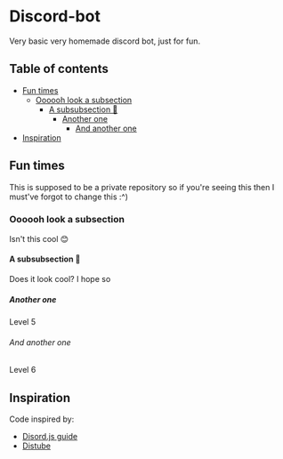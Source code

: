 # Discord-bot

Very basic very homemade discord bot, just for fun.

## Table of contents <!-- omit in toc -->

- [Fun times](#fun-times)
  - [Oooooh look a subsection](#oooooh-look-a-subsection)
    - [A subsubsection 🤭](#a-subsubsection-)
      - [Another one](#another-one)
        - [And another one](#and-another-one)
- [Inspiration](#inspiration)

## Fun times

This is supposed to be a private repository so if you're seeing this then I must've forgot to change this :^)

### Oooooh look a subsection

Isn't this cool 😊

#### A subsubsection 🤭

Does it look cool? I hope so

##### Another one

Level 5

###### And another one

Level 6

## Inspiration

Code inspired by:

- [Disord.js guide](https://discordjs.guide)
- [Distube](https://github.com/skick1234/DisTube.git)
